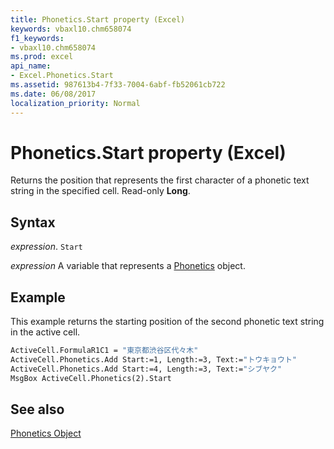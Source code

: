 ```yaml
---
title: Phonetics.Start property (Excel)
keywords: vbaxl10.chm658074
f1_keywords:
- vbaxl10.chm658074
ms.prod: excel
api_name:
- Excel.Phonetics.Start
ms.assetid: 987613b4-7f33-7004-6abf-fb52061cb722
ms.date: 06/08/2017
localization_priority: Normal
---
```



# Phonetics.Start property (Excel)

Returns the position that represents the first character of a phonetic text string in the specified cell. Read-only  **Long**.


## Syntax

_expression_. `Start`

_expression_ A variable that represents a [Phonetics](Excel.Phonetics.md) object.


## Example

This example returns the starting position of the second phonetic text string in the active cell.


```vb
ActiveCell.FormulaR1C1 = "東京都渋谷区代々木" 
ActiveCell.Phonetics.Add Start:=1, Length:=3, Text:="トウキョウト" 
ActiveCell.Phonetics.Add Start:=4, Length:=3, Text:="シブヤク" 
MsgBox ActiveCell.Phonetics(2).Start
```


## See also


[Phonetics Object](Excel.Phonetics.md)

